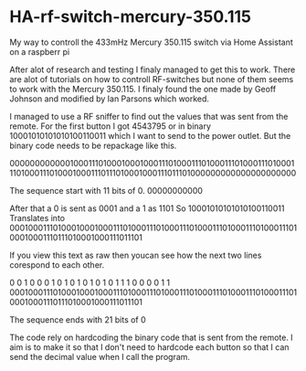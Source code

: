 
# HA-rf-switch-mercury-350.115
My way to controll the 433mHz Mercury 350.115 switch via Home Assistant on a raspberr pi

After alot of research and testing I finaly managed to get this to work.
There are alot of tutorials on how to controll RF-switches but none of them seems to work with the Mercury 350.115. I finaly found the one made by Geoff Johnson and modified by Ian Parsons which worked.

I managed to use a RF sniffer to find out the values that was sent from the remote.
For the first button I got 4543795 or in binary 10001010101010100110011 which I want to send to the power outlet. But the binary code needs to be repackage like this.

0000000000001000111010001000100011101000111010001110100011101000111010001110100010001110111010001000111011101000000000000000000000

The sequence start with 11 bits of 0.
00000000000

After that a 0 is sent as 0001 and a 1 as 1101
So 10001010101010100110011
Translates into 0001000111010001000100011101000111010001110100011101000111010001110100010001110111010001000111011101

If you view this text as raw then youcan see how the next two lines corespond to each other.

0   0   1   0   0   0   1   0   1   0   1   0   1   0   1   0   1   1   1   0   0   0   0   1   1
0001000111010001000100011101000111010001110100011101000111010001110100010001110111010001000111011101

The sequence ends with 21 bits of 0


The code rely on hardcoding the binary code that is sent from the remote. I aim is to make it so that I don't need to hardcode each button so that I can send the decimal value when I call the program.

